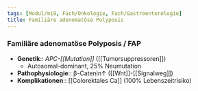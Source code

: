```yaml
---
tags: [Modul/m19, Fach/Onkologie, Fach/Gastroenterologie]
title: Familiäre adenomatöse Polyposis
---
```

### Familiäre adenomatöse Polyposis / FAP
- **Genetik**:: *APC-[[Mutation]]* ([[Tumorsuppressoren]])
	- Autosomal-dominant, 25% Neumutation
- **Pathophysiologie**:: β-Catenin↑ ([[Wnt]]-[[Signalweg]])
- **Komplikationen**:: [[Colorektales Ca]] (100% Lebenszeitrisiko)
